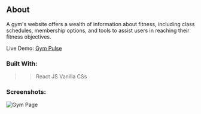 ## About

A gym's website offers a wealth of information about fitness, including class schedules, membership options, and tools to assist users in reaching their fitness objectives.

Live Demo: [Gym Pulse](https://65ae1b8df5229efbd7ff5b86--shiny-madeleine-0755c1.netlify.app/)

### Built With:
>>React JS
>>Vanilla CSs

### Screenshots:
![Gym Page](./src/images/readme/gympulse-ss.png)
